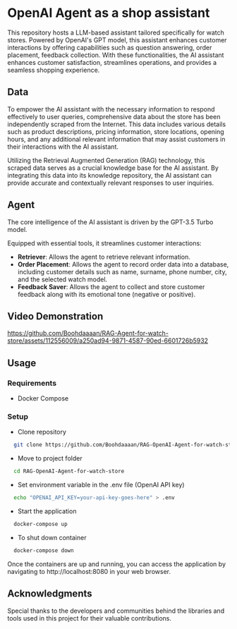 # OpenAI Agent as a shop assistant
This repository hosts a LLM-based assistant tailored specifically for watch stores. Powered by OpenAI's GPT model, this assistant enhances customer interactions by offering capabilities such as question answering, order placement, feedback collection. With these functionalities, the AI assistant enhances customer satisfaction, streamlines operations, and provides a seamless shopping experience.


## Data
To empower the AI assistant with the necessary information to respond effectively to user queries, comprehensive data about the store has been independently scraped from the Internet. This data includes various details such as product descriptions, pricing information, store locations, opening hours, and any additional relevant information that may assist customers in their interactions with the AI assistant.

Utilizing the Retrieval Augmented Generation (RAG) technology, this scraped data serves as a crucial knowledge base for the AI assistant. By integrating this data into its knowledge repository, the AI assistant can provide accurate and contextually relevant responses to user inquiries.


## Agent

The core intelligence of the AI assistant is driven by the GPT-3.5 Turbo model.  

Equipped with essential tools, it streamlines customer interactions:
* __Retriever__: Allows the agent to retrieve relevant information.
* __Order Placement__: Allows the agent to record order data into a database, including customer details such as name, surname, phone number, city, and the selected watch model.
* __Feedback Saver__: Allows the agent to collect and store customer feedback along with its emotional tone (negative or positive).


## Video Demonstration
https://github.com/Boohdaaaan/RAG-Agent-for-watch-store/assets/112556009/a250ad94-9871-4587-90ed-6601726b5932


## Usage

### Requirements
* Docker Compose

### Setup
* Clone repository
```bash
  git clone https://github.com/Boohdaaaan/RAG-OpenAI-Agent-for-watch-store.git
```

* Move to project folder
```bash
  cd RAG-OpenAI-Agent-for-watch-store
```

* Set environment variable in the .env file (OpenAI API key)
```bash
  echo "OPENAI_API_KEY=your-api-key-goes-here" > .env
```

* Start the application
```bash
  docker-compose up
```

* To shut down container
```bash
  docker-compose down
```

Once the containers are up and running, you can access the application by navigating to http://localhost:8080 in your web browser.

## Acknowledgments

Special thanks to the developers and communities behind the libraries and tools used in this project for their valuable contributions.
